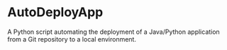 # AutoDeployApp
A Python script automating the deployment of a Java/Python application from a Git repository to a local environment.
